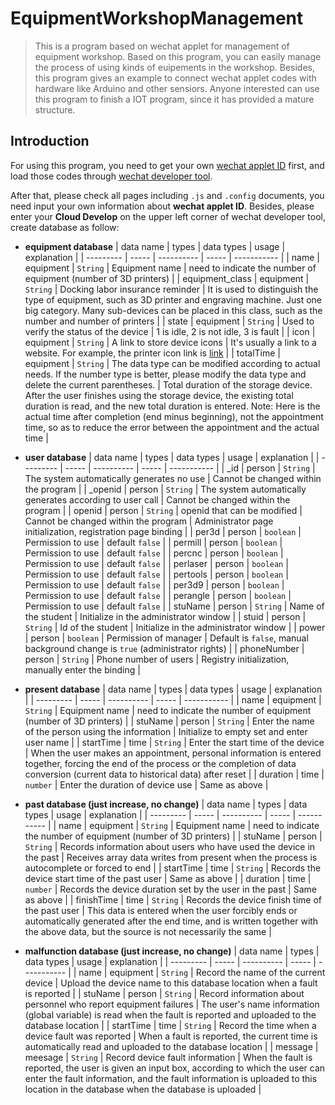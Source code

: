 # EquipmentWorkshopManagement

> This is a program based on wechat applet for management of equipment workshop. Based on this program, you can easily manage the process of using kinds of euipements in the workshop. Besides, this program gives an example to connect wechat applet codes with hardware like Arduino and other sensiors. Anyone interested can use this program to finish a IOT program, since it has provided a mature structure.

## Introduction

For using this program, you need to get your own [wechat applet ID](https://mp.weixin.qq.com/cgi-bin/wx) first, and load those codes through [wechat developer tool](https://developers.weixin.qq.com/miniprogram/dev/devtools/stable.html).  

After that, please check all pages including `.js` and `.config` documents, you need input your own information about **wechat applet ID**. Besides, please enter your **Cloud Develop** on the upper left corner of wechat developer tool, create database as follow:  

- **equipment database**
  | data name | types | data types | usage | explanation |
  | --------- | ----- | ---------- | ----- | ----------- |
  | name | equipment | `String` | Equipment name | need to indicate the number of equipment (number of 3D printers) |
  | equipment_class | equipment | `String` | Docking labor insurance reminder | It is used to distinguish the type of equipment, such as 3D printer and engraving machine. Just one big category. Many sub-devices can be placed in this class, such as the number and number of printers |
  | state | equipment | `String` | Used to verify the status of the device | 1 is idle, 2 is not idle, 3 is fault |
  | icon | equipment | `String` | A link to store device icons | It's usually a link to a website. For example, the printer icon link is [link](https://cdn0.iconfinder.com/data/icons/3d-printing-solid-1/48/3d_printer_printing-512.png) |
  | totalTime | equipment | `String` | The data type can be modified according to actual needs. If the number type is better, please modify the data type and delete the current parentheses. | Total duration of the storage device. After the user finishes using the storage device, the existing total duration is read, and the new total duration is entered. Note: Here is the actual time after completion (end minus beginning), not the appointment time, so as to reduce the error between the appointment and the actual time |
  
- **user database**
  | data name | types | data types | usage | explanation |
  | --------- | ----- | ---------- | ----- | ----------- |
  | \_id | person | `String` | The system automatically generates no use | Cannot be changed within the program |
  | \_openid | person | `String` | The system automatically generates according to user call | Cannot be changed within the program |
  | openid | person | `String` | openid that can be modified | Cannot be changed within the program | Administrator page initialization, registration page binding |
  | per3d | person | `boolean` | Permission to use | default `false` |
  | permill | person | `boolean` | Permission to use | default `false` |
  | percnc | person | `boolean` | Permission to use | default `false` |
  | perlaser | person | `boolean` | Permission to use | default `false` |
  | pertools | person | `boolean` | Permission to use | default `false` |
  | per3d9 | person | `boolean` | Permission to use | default `false` |
  | perangle | person | `boolean` | Permission to use | default `false` |
  | stuName | person | `String` | Name of the student | Initialize in the administrator window |
  | stuid | person | `String` | Id of the student | Initialize in the administrator window |
  | power | person | `boolean` | Permission of manager | Default is `false`, manual background change is `true` (administrator rights) |
  | phoneNumber | person | `String` | Phone number of users | Registry initialization, manually enter the binding |
  
- **present database**
  | data name | types | data types | usage | explanation |
  | --------- | ----- | ---------- | ----- | ----------- |
  | name | equipment | `String` | Equipment name | need to indicate the number of equipment (number of 3D printers) |
  | stuName | person | `String` | Enter the name of the person using the information | Initialize to empty set and enter user name |
  | startTime | time | `String` | Enter the start time of the device | When the user makes an appointment, personal information is entered together, forcing the end of the process or the completion of data conversion (current data to historical data) after reset |
  | duration | time | `number` | Enter the duration of device use | Same as above |
  
- **past database (just increase, no change)**
  | data name | types | data types | usage | explanation |
  | --------- | ----- | ---------- | ----- | ----------- |
  | name | equipment | `String` | Equipment name | need to indicate the number of equipment (number of 3D printers) |
  | stuName | person | `String` | Records information about users who have used the device in the past | Receives array data writes from present when the process is autocomplete or forced to end |
  | startTime | time | `String` | Records the device start time of the past user | Same as above |
  | duration | time | `number` | Records the device duration set by the user in the past | Same as above |
  | finishTime | time | `String` | Records the device finish time of the past user | This data is entered when the user forcibly ends or automatically generated after the end time, and is written together with the above data, but the source is not necessarily the same |
  
- **malfunction database (just increase, no change)**
  | data name | types | data types | usage | explanation |
  | --------- | ----- | ---------- | ----- | ----------- |
  | name | equipment | `String` | Record the name of the current device | Upload the device name to this database location when a fault is reported |
  | stuName | person | `String` | Record information about personnel who report equipment failures | The user's name information (global variable) is read when the fault is reported and uploaded to the database location |
  | startTime | time | `String` | Record the time when a device fault was reported | When a fault is reported, the current time is automatically read and uploaded to the database location |
  | message | meesage | `String` | Record device fault information | When the fault is reported, the user is given an input box, according to which the user can enter the fault information, and the fault information is uploaded to this location in the database when the database is uploaded |
  
  
  



